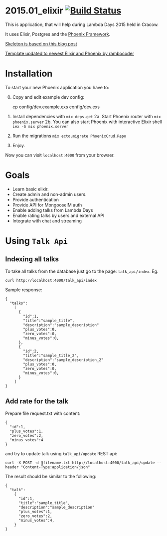 # 2015.01_elixir  [![Build Status](https://api.travis-ci.org/lambdaacademy/2015.01_elixir.svg)](https://travis-ci.org/lambdaacademy/2015.01_elixir)

This is application, that will help during Lambda Days 2015 held in Cracow.

It uses Elixir, Postgres and the [Phoenix Framework](https://github.com/phoenixframework/phoenix).

[Skeleton is based on this blog post](http://gogogarrett.sexy/programming-in-elixir-with-the-phoenix-framework-building-a-basic-CRUD-app/)

[Template updated to newest Elixir and Phoenix by rambocoder](https://github.com/rambocoder/phoenix_crud/)

# Installation

To start your new Phoenix application you have to:

0. Copy and edit example dev config:

    cp config/dev.example.exs config/dev.exs

1. Install dependencies with `mix deps.get`
2a. Start Phoenix router with `mix phoenix.server`
2b. You can also start Phoenix with interactive Elixir shell `iex -S mix phoenix.server`
3. Run the migrations `mix ecto.migrate PhoenixCrud.Repo`
4. Enjoy.

Now you can visit `localhost:4000` from your browser.

# Goals
- Learn basic elixir.
- Create admin and non-admin users.
- Provide authentication
- Provide API for MongooseIM auth
- Enable adding talks from Lambda Days
- Enable rating talks by users and external API
- Integrate with chat and streaming

# Using `Talk Api`

## Indexing all talks

To take all talks from the database just go to the page: `talk_api/index`. Eg.

```
curl http://localhost:4000/talk_api/index
```

Sample response:
```
{
  "talks":
    [
      {
        "id":1,
        "title":"sample_title",
        "description":"sample_description"
        "plus_votes":0,
        "zero_votes":0,
        "minus_votes":0,
      },
      {
        "id":2,
        "title":"sample_title_2",
        "description":"sample_description_2"
        "plus_votes":0,
        "zero_votes":0,
        "minus_votes":0,
      }
    ]
}
```

## Add rate for the talk

Prepare file request.txt with content:

```
{
  "id":1,
  "plus_votes":1,
  "zero_votes":2,
  "minus_votes":4
}
```
and try to update talk using `talk_api/update` REST api:
```
curl -X POST -d @filename.txt http://localhost:4000/talk_api/update --header "Content-Type:application/json"
```

The result should be similar to the following:
```
{
  "talk":
    {
      "id":1,
      "title":"sample_title",
      "description":"sample_description"
      "plus_votes":1,
      "zero_votes":2,
      "minus_votes":4,
    }
}
```
